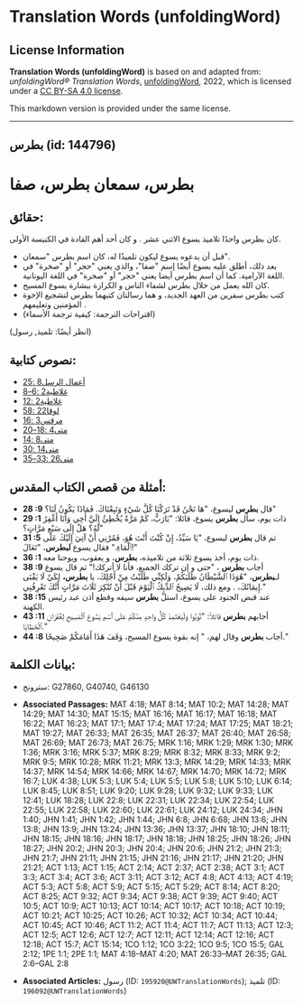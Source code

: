 # Translation Words (unfoldingWord)

## License Information

**Translation Words (unfoldingWord)** is based on and adapted from: _unfoldingWord® Translation Words_, [unfoldingWord](https://unfoldingword.org/utw), 2022, which is licensed under a [CC BY-SA 4.0 license](https://creativecommons.org/licenses/by-sa/4.0/legalcode.en).

This markdown version is provided under the same license.



--------------------------------

## بطرس (id: 144796)

بطرس، سمعان بطرس، صفا
=====================

حقائق:
------

كان بطرس واحدًا تلاميذ يسوع الاثني عشر . و كان أحد أهم القادة في الكنيسة الأولى.

* قبل أن يدعوه يسوع ليكون تلميذًا له، كان اسم بطرس "سمعان".
* بعد ذلك، أطلق عليه يسوع أيضًا إسم "صفا"، والذي يعني "حجر" أو "صخرة" في اللغة الآرامية. كما أن اسم بطرس أيضا يعني "حجر" أو "صخرة" في اللغة اليونانية.
* كان الله يعمل من خلال بطرس لشفاء الناس و الكرازة ببشارة يسوع المسيح.
* كتب بطرس سفرين من العهد الجديد، و هما رسالتان كتبهما بطرس لتشجيع الإخوة المؤمنين وتعليمهم .
* (اقتراحات الترجمة: كيفية ترجمة الأسماء)

(انظر أيضًا: تلميذ, رسول)

نصوص كتابية:
------------

* [أعمال الرسل8 :25](https://ref.ly/Acts8:25)
* [غلاطية2 :6–8](https://ref.ly/Gal2:6-Gal2:8)
* [غلاطية2 :12](https://ref.ly/Gal2:12)
* [لوقا22 :58](https://ref.ly/Luke22:58)
* [مرقس3 :16](https://ref.ly/Mark3:16)
* [متى4 :18–20](https://ref.ly/Matt4:18-Matt4:20)
* [متى8 :14](https://ref.ly/Matt8:14)
* [متى14 :30](https://ref.ly/Matt14:30)
* [متى26 :33–35](https://ref.ly/Matt26:33-Matt26:35)

أمثلة من قصص الكتاب المقدس:
---------------------------

* **28 :9** قال **بطرس** ليسوع، "هَا نَحْنُ قَدْ تَرَكْنَا كُلَّ شَيْءٍ وَتَبِعْنَاكَ. فَمَاذَا يَكُونُ لَنَا؟"
* **29 :1** ذات يوم، سأل **بطرس** يسوع، قائلا: "يَارَبُّ، كَمْ مَرَّةً يُخْطِئُ إِلَيَّ أَخِي وَأَنَا أَغْفِرُ لَهُ؟ هَلْ إِلَى سَبْعِ مَرَّاتٍ؟"
* **31 :5** ثم قال **بطرس** ليسوع، "يَا سَيِّدُ، إِنْ كُنْتَ أَنْتَ هُوَ، فَمُرْنِي أَنْ آتِيَ إِلَيْكَ عَلَى ٱلْمَاءِ." فقال يسوع **لبطرس**، "تَعَالَ!"
* **36 :1** ذات يوم، أخذ يسوع ثلاثة من تلاميذه، **بطرس**، و يعقوب، ويوحنا معه.
* **38 :9** أجاب **بطرس** ، "حتى و إن تركك الجميع، فأنا لا أتركك!" ثم قال يسوع لـ**بطرس**، "هُوَذَا ٱلشَّيْطَانُ طَلَبَكُمْ، وَلَكِنِّي طَلَبْتُ مِنْ أَجْلِكَ، يا **بطرس،** لِكَيْ لَا يَفْنَى إِيمَانُكَ، . ومع ذلك، لَا يَصِيحُ ٱلدِّيكُ ٱلْيَوْمَ قَبْلَ أَنْ تُنْكِرَ ثَلَاثَ مَرَّاتٍ أَنَّكَ تَعْرِفُنِي."
* **38 :15** عند قبض الجنود على يسوع، استلَّ **بطرس** سيفه وقطع أذن عبد رئيس الكهنة.
* **43 :11** أجابهم **بطرس** قائلاً: "تُوبُوا وَلْيَعْتَمِدْ كُلُّ وَاحِدٍ مِنْكُمْ عَلَى ٱسْمِ يَسُوعَ ٱلْمَسِيحِ لِغُفْرَانِ ٱلْخَطَايَا."
* **44 :8** أجاب **بطرس** وقال لهم، " إنه بقوة يسوع المسيح، وَقَفَ هَذَا أَمَامَكُمْ صَحِيحًا."

بيانات الكلمة:
--------------

* سترونج: G27860, G40740, G46130

* **Associated Passages:** MAT 4:18; MAT 8:14; MAT 10:2; MAT 14:28; MAT 14:29; MAT 14:30; MAT 15:15; MAT 16:16; MAT 16:17; MAT 16:18; MAT 16:22; MAT 16:23; MAT 17:1; MAT 17:4; MAT 17:24; MAT 17:25; MAT 18:21; MAT 19:27; MAT 26:33; MAT 26:35; MAT 26:37; MAT 26:40; MAT 26:58; MAT 26:69; MAT 26:73; MAT 26:75; MRK 1:16; MRK 1:29; MRK 1:30; MRK 1:36; MRK 3:16; MRK 5:37; MRK 8:29; MRK 8:32; MRK 8:33; MRK 9:2; MRK 9:5; MRK 10:28; MRK 11:21; MRK 13:3; MRK 14:29; MRK 14:33; MRK 14:37; MRK 14:54; MRK 14:66; MRK 14:67; MRK 14:70; MRK 14:72; MRK 16:7; LUK 4:38; LUK 5:3; LUK 5:4; LUK 5:5; LUK 5:8; LUK 5:10; LUK 6:14; LUK 8:45; LUK 8:51; LUK 9:20; LUK 9:28; LUK 9:32; LUK 9:33; LUK 12:41; LUK 18:28; LUK 22:8; LUK 22:31; LUK 22:34; LUK 22:54; LUK 22:55; LUK 22:58; LUK 22:60; LUK 22:61; LUK 24:12; LUK 24:34; JHN 1:40; JHN 1:41; JHN 1:42; JHN 1:44; JHN 6:8; JHN 6:68; JHN 13:6; JHN 13:8; JHN 13:9; JHN 13:24; JHN 13:36; JHN 13:37; JHN 18:10; JHN 18:11; JHN 18:15; JHN 18:16; JHN 18:17; JHN 18:18; JHN 18:25; JHN 18:26; JHN 18:27; JHN 20:2; JHN 20:3; JHN 20:4; JHN 20:6; JHN 21:2; JHN 21:3; JHN 21:7; JHN 21:11; JHN 21:15; JHN 21:16; JHN 21:17; JHN 21:20; JHN 21:21; ACT 1:13; ACT 1:15; ACT 2:14; ACT 2:37; ACT 2:38; ACT 3:1; ACT 3:3; ACT 3:4; ACT 3:6; ACT 3:11; ACT 3:12; ACT 4:8; ACT 4:13; ACT 4:19; ACT 5:3; ACT 5:8; ACT 5:9; ACT 5:15; ACT 5:29; ACT 8:14; ACT 8:20; ACT 8:25; ACT 9:32; ACT 9:34; ACT 9:38; ACT 9:39; ACT 9:40; ACT 10:5; ACT 10:9; ACT 10:13; ACT 10:14; ACT 10:17; ACT 10:18; ACT 10:19; ACT 10:21; ACT 10:25; ACT 10:26; ACT 10:32; ACT 10:34; ACT 10:44; ACT 10:45; ACT 10:46; ACT 11:2; ACT 11:4; ACT 11:7; ACT 11:13; ACT 12:3; ACT 12:5; ACT 12:6; ACT 12:7; ACT 12:11; ACT 12:14; ACT 12:16; ACT 12:18; ACT 15:7; ACT 15:14; 1CO 1:12; 1CO 3:22; 1CO 9:5; 1CO 15:5; GAL 2:12; 1PE 1:1; 2PE 1:1; MAT 4:18–MAT 4:20; MAT 26:33–MAT 26:35; GAL 2:6–GAL 2:8
* **Associated Articles:** رسول (ID: `195920@UWTranslationWords`); تلميذ (ID: `196092@UWTranslationWords`)

